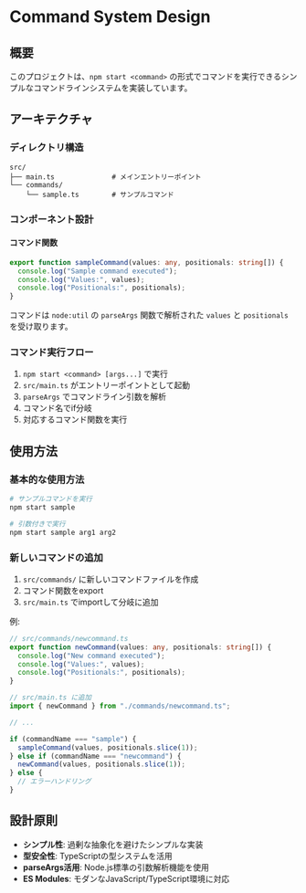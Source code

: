 # Command System Design

## 概要

このプロジェクトは、`npm start <command>` の形式でコマンドを実行できるシンプルなコマンドラインシステムを実装しています。

## アーキテクチャ

### ディレクトリ構造

```
src/
├── main.ts              # メインエントリーポイント
└── commands/
    └── sample.ts        # サンプルコマンド
```

### コンポーネント設計

#### コマンド関数

```typescript
export function sampleCommand(values: any, positionals: string[]) {
  console.log("Sample command executed");
  console.log("Values:", values);
  console.log("Positionals:", positionals);
}
```

コマンドは `node:util` の `parseArgs` 関数で解析された `values` と `positionals` を受け取ります。

### コマンド実行フロー

1. `npm start <command> [args...]` で実行
2. `src/main.ts` がエントリーポイントとして起動
3. `parseArgs` でコマンドライン引数を解析
4. コマンド名でif分岐
5. 対応するコマンド関数を実行

## 使用方法

### 基本的な使用方法

```bash
# サンプルコマンドを実行
npm start sample

# 引数付きで実行
npm start sample arg1 arg2
```

### 新しいコマンドの追加

1. `src/commands/` に新しいコマンドファイルを作成
2. コマンド関数をexport
3. `src/main.ts` でimportして分岐に追加

例:

```typescript
// src/commands/newcommand.ts
export function newCommand(values: any, positionals: string[]) {
  console.log("New command executed");
  console.log("Values:", values);
  console.log("Positionals:", positionals);
}

// src/main.ts に追加
import { newCommand } from "./commands/newcommand.ts";

// ...

if (commandName === "sample") {
  sampleCommand(values, positionals.slice(1));
} else if (commandName === "newcommand") {
  newCommand(values, positionals.slice(1));
} else {
  // エラーハンドリング
}
```

## 設計原則

- **シンプル性**: 過剰な抽象化を避けたシンプルな実装
- **型安全性**: TypeScriptの型システムを活用
- **parseArgs活用**: Node.js標準の引数解析機能を使用
- **ES Modules**: モダンなJavaScript/TypeScript環境に対応
